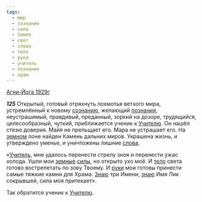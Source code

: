 ```yaml
---
tags:
  - мир
  - сознание
  - сила
  - Земля
  - свет
  - слово
  - тело
  - рука
  - учитель
  - познание
  - храм
---
```


[Агни-Йога 1929г](https://127.0.0.1:4002/agni/1929)

___125___
Открытый, готовый отряхнуть лохмотья ветхого мира, устремлённый к новому [сознанию](../../../tags/#сознание), желающий [познания](../../../tags/#познание), неустрашимый, правдивый, преданный, зоркий на дозоре, трудящийся, целесообразный, чуткий, приближается ученик к [Учителю](../../../tags/#учитель). Он нашёл стезю доверия. Майя не прельщает его. Мара не устрашает его. На [земном](../../../tags/#Земля) лоне найден Камень дальних миров. Украшена жизнь, и утверждено уменье, и уничтожены лишние [слова](../../../tags/#слово).   

«[Учитель](../../../tags/#учитель), мне удалось перенести стрелу зноя и перенести ужас холода. Ушли мои [земные](../../../tags/#Земля) [силы](../../../tags/#сила), но открыто ухо моё. И [тело](../../../tags/#тело) света готово вострепетать по зову Твоему. И [руки](../../../tags/#рука) мои готовы принести самые тяжкие камни для Храма. [Знаю](../../../tags/#познание) три Имени, [знаю](../../../tags/#познание) Имя Лик сокрывшей, сила моя притекает».   

Так обратится ученик к [Учителю](../../../tags/#учитель).
